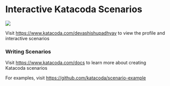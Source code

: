 # Interactive Katacoda Scenarios

[![](http://shields.katacoda.com/katacoda/devashishupadhyay/count.svg)](https://www.katacoda.com/devashishupadhyay "Get your profile on Katacoda.com")

Visit https://www.katacoda.com/devashishupadhyay to view the profile and interactive scenarios

### Writing Scenarios
Visit https://www.katacoda.com/docs to learn more about creating Katacoda scenarios

For examples, visit https://github.com/katacoda/scenario-example
